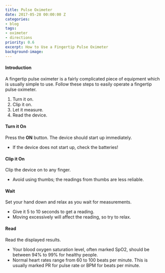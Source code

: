 ```yaml
---
title: Pulse Oximeter
date: 2017-05-28 00:00:00 Z
categories:
- blog
tags:
- oximeter
- directions
priority: 0.6
excerpt: How to Use a Fingertip Pulse Oximeter
background-image: 
---
```


#### Introduction 

A fingertip pulse oximeter is a fairly complicated piece of equipment which is usually simple to use. Follow these steps to easily operate a fingertip pulse oximeter.

1. Turn it on.
2. Clip it on.
3. Let it measure.
4. Read the device.

#### Turn it On
Press the __ON__ button. The device should start up immediately.
* If the device does not start up, check the batteries!

#### Clip it On
Clip the device on to any finger.
* Avoid using thumbs; the readings from thumbs are less reliable.

#### Wait 
Set your hand down and relax as you wait for measurements.
* Give it 5 to 10 seconds to get a reading.
* Moving excessively will affect the reading, so try to relax.

#### Read
Read the displayed results.
* Your blood oxygen saturation level, often marked SpO2, should be between 94% to 99% for healthy people.
* Normal heart rates range from 60 to 100 beats per minute. This is usually marked PR for pulse rate or BPM for beats per minute.

